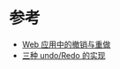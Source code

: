 # 参考

- [Web 应用中的撤销与重做](https://zhuanlan.zhihu.com/p/43743782)
- [三种 undo/Redo 的实现](https://blog.csdn.net/wang15061955806/article/details/72652066)
